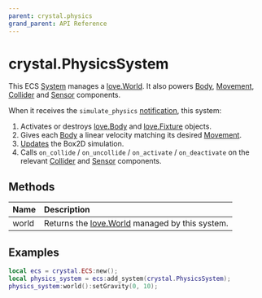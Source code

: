 ```yaml
---
parent: crystal.physics
grand_parent: API Reference
---
```


# crystal.PhysicsSystem

This ECS [System](system) manages a [love.World](https://love2d.org/wiki/World). It also powers [Body](body), [Movement](movement), [Collider](collider) and [Sensor](sensor) components.

When it receives the `simulate_physics` [notification](/crystal/api/ecs/ecs_notify_systems), this system:

1. Activates or destroys [love.Body](https://love2d.org/wiki/Body) and [love.Fixture](https://love2d.org/wiki/Fixture) objects.
2. Gives each [Body](body) a linear velocity matching its desired [Movement](movement).
3. [Updates](https://love2d.org/wiki/World:update) the Box2D simulation.
4. Calls `on_collide` / `on_uncollide` / `on_activate` / `on_deactivate` on the relevant [Collider](collider) and [Sensor](sensor) components.

## Methods

| Name  | Description                                                                     |
| :---- | :------------------------------------------------------------------------------ |
| world | Returns the [love.World](https://love2d.org/wiki/World) managed by this system. |

## Examples

```lua
local ecs = crystal.ECS:new();
local physics_system = ecs:add_system(crystal.PhysicsSystem);
physics_system:world():setGravity(0, 10);
```
